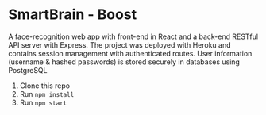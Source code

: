 # SmartBrain - Boost
A face-recognition web app with front-end in React and a back-end RESTful API server with Express. The project was deployed with Heroku and contains session management with authenticated routes. User information (username & hashed passwords) is stored securely in databases using PostgreSQL

1. Clone this repo
2. Run `npm install`
3. Run `npm start`
